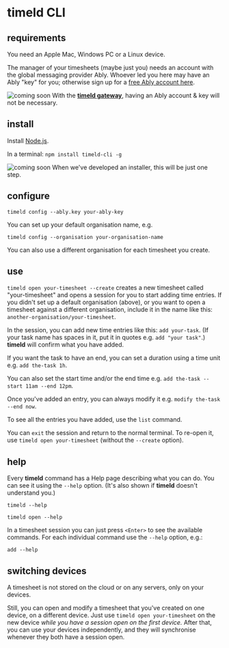 # timeld CLI

## requirements

You need an Apple Mac, Windows PC or a Linux device.

The manager of your timesheets (maybe just you) needs an account with the global messaging provider Ably. Whoever led you here may have an Ably "key" for you; otherwise sign up for a [free Ably account here](https://ably.com/signup).

![coming soon](https://img.shields.io/badge/-coming%20soon-red) With the [**timeld gateway**](https://github.com/m-ld/timeld#gateway), having an Ably account & key will not be necessary.

## install

Install [Node.js](https://nodejs.org/).

In a terminal: `npm install timeld-cli -g`

![coming soon](https://img.shields.io/badge/-coming%20soon-red) When we've developed an installer, this will be just one step.

## configure

`timeld config --ably.key your-ably-key`

You can set up your default organisation name, e.g.

`timeld config --organisation your-organisation-name`

You can also use a different organisation for each timesheet you create.

## use

`timeld open your-timesheet --create` creates a new timesheet called "your-timesheet" and opens a session for you to start adding time entries. If you didn't set up a default organisation (above), or you want to open a timesheet against a different organisation, include it in the name like this: `another-organisation/your-timesheet`.

In the session, you can add new time entries like this: `add your-task`. (If your task name has spaces in it, put it in quotes e.g. `add "your task"`.) **timeld** will confirm what you have added.

If you want the task to have an end, you can set a duration using a time unit e.g. `add the-task 1h`.

You can also set the start time and/or the end time e.g. `add the-task --start 11am --end 12pm`.

Once you've added an entry, you can always modify it e.g. `modify the-task --end now`.

To see all the entries you have added, use the `list` command.

You can `exit` the session and return to the normal terminal. To re-open it, use `timeld open your-timesheet` (without the `--create` option).

## help

Every **timeld** command has a Help page describing what you can do. You can see it using the `--help` option. (It's also shown if **timeld** doesn't understand you.)

`timeld --help`

`timeld open --help`

In a timesheet session you can just press `<Enter>` to see the available commands. For each individual command use the `--help` option, e.g.:

`add --help`

## switching devices

A timesheet is not stored on the cloud or on any servers, only on your devices.

Still, you can open and modify a timesheet that you've created on one device, on a different device. Just use `timeld open your-timesheet` on the new device _while you have a session open on the first device._ After that, you can use your devices independently, and they will synchronise whenever they both have a session open.